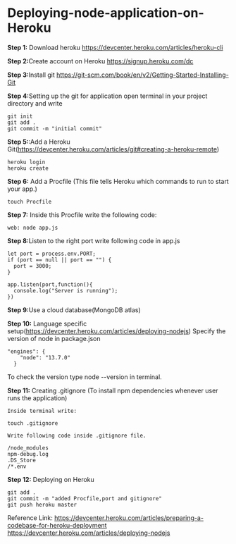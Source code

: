 # Deploying-node-application-on-Heroku

<strong> Step 1:</strong> Download heroku 
https://devcenter.heroku.com/articles/heroku-cli

<strong> Step 2:</strong>Create account on Heroku
https://signup.heroku.com/dc

<strong> Step 3:</strong>Install git
https://git-scm.com/book/en/v2/Getting-Started-Installing-Git

<strong> Step 4:</strong>Setting up the git for application
open terminal in your project directory and write
```
git init
git add .
git commit -m "initial commit"

```
<strong> Step 5:</strong>:Add a Heroku Git(https://devcenter.heroku.com/articles/git#creating-a-heroku-remote)
```
heroku login
heroku create
```
<strong> Step 6:</strong> Add a Procfile (This file tells Heroku which commands to run to start your app.)
```
touch Procfile
```
<strong> Step 7:</strong> Inside this Procfile write the following code:
```
web: node app.js
```
<strong> Step 8:</strong>Listen to the right port
write following code in app.js
```
let port = process.env.PORT;
if (port == null || port == "") {
  port = 3000;
}

app.listen(port,function(){
  console.log("Server is running");
})
```
<strong> Step 9:</strong>Use a cloud database(MongoDB atlas)

<strong> Step 10:</strong> Language specific setup(https://devcenter.heroku.com/articles/deploying-nodejs)
Specify the version of node in package.json
```
"engines": {
    "node": "13.7.0"
  }
 ```
To check the version type node --version in terminal.

<strong> Step 11:</strong> Creating .gitignore (To install npm dependencies whenever user runs the application)
```
Inside terminal write:

touch .gitignore

Write following code inside .gitignore file.

/node_modules
npm-debug.log
.DS_Store
/*.env
```
<strong> Step 12:</strong> Deploying on Heroku

```
git add .
git commit -m "added Procfile,port and gitignore"
git push heroku master
```
Reference Link: 
https://devcenter.heroku.com/articles/preparing-a-codebase-for-heroku-deployment
https://devcenter.heroku.com/articles/deploying-nodejs







